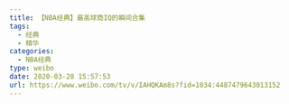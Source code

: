```yaml
---
title: 【NBA经典】最高球商IQ的瞬间合集
tags:
  - 经典
  - 精华
categories:
  - NBA经典
type: weibo
date: 2020-03-28 15:57:53
url: https://www.weibo.com/tv/v/IAHQKAm8s?fid=1034:4487479643013152
---
```


<!-- more -->